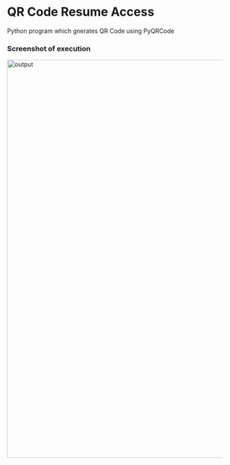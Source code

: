 # QR Code Resume Access
Python program which gnerates QR Code using PyQRCode

### Screenshot of execution
<img width="930" alt="output" src="https://user-images.githubusercontent.com/108456134/186231696-ee362a6a-6fe2-4c5e-ae05-394a68469a6f.png">
